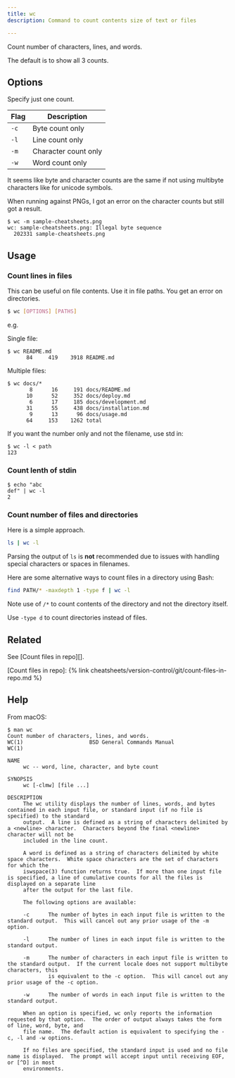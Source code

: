 ```yaml
---
title: wc
description: Command to count contents size of text or files

---
```


Count number of characters, lines, and words.

The default is to show all 3 counts.


## Options

Specify just one count.

Flag | Description
---  | ---
`-c` | Byte count only
`-l` | Line count only
`-m` | Character count only
`-w` | Word count only

It seems like byte and character counts are the same if not using multibyte characters like for unicode symbols.

When running against PNGs, I got an error on the character counts but still got a result.

```console
$ wc -m sample-cheatsheets.png
wc: sample-cheatsheets.png: Illegal byte sequence
  202331 sample-cheatsheets.png
```

## Usage

### Count lines in files

This can be useful on file contents. Use it in file paths. You get an error on directories.

```sh
$ wc [OPTIONS] [PATHS]
```

e.g.

Single file:

```console
$ wc README.md
      84     419    3918 README.md
```

Multiple files:

```console
$ wc docs/*
       8      16     191 docs/README.md
      10      52     352 docs/deploy.md
       6      17     185 docs/development.md
      31      55     438 docs/installation.md
       9      13      96 docs/usage.md
      64     153    1262 total
```

If you want the number only and not the filename, use std in:

```console
$ wc -l < path
123
```

### Count lenth of stdin

```console
$ echo "abc
def" | wc -l
2
```

### Count number of files and directories

Here is a simple approach.

```sh
ls | wc -l
```

Parsing the output of `ls` is **not** recommended due to issues with handling special characters or spaces in filenames.

Here are some alternative ways to count files in a directory using Bash:

```sh
find PATH/* -maxdepth 1 -type f | wc -l
```

Note use of `/*` to count contents of the directory and not the directory itself.

Use `-type d` to count directories instead of files.

  
## Related

See [Count files in repo][].

[Count files in repo]: {% link cheatsheets/version-control/git/count-files-in-repo.md %}


## Help

From macOS:

```console
$ man wc
Count number of characters, lines, and words.
WC(1)                     BSD General Commands Manual                    WC(1)

NAME
     wc -- word, line, character, and byte count

SYNOPSIS
     wc [-clmw] [file ...]

DESCRIPTION
     The wc utility displays the number of lines, words, and bytes contained in each input file, or standard input (if no file is specified) to the standard
     output.  A line is defined as a string of characters delimited by a <newline> character.  Characters beyond the final <newline> character will not be
     included in the line count.

     A word is defined as a string of characters delimited by white space characters.  White space characters are the set of characters for which the
     iswspace(3) function returns true.  If more than one input file is specified, a line of cumulative counts for all the files is displayed on a separate line
     after the output for the last file.

     The following options are available:

     -c      The number of bytes in each input file is written to the standard output.  This will cancel out any prior usage of the -m option.

     -l      The number of lines in each input file is written to the standard output.

     -m      The number of characters in each input file is written to the standard output.  If the current locale does not support multibyte characters, this
             is equivalent to the -c option.  This will cancel out any prior usage of the -c option.

     -w      The number of words in each input file is written to the standard output.

     When an option is specified, wc only reports the information requested by that option.  The order of output always takes the form of line, word, byte, and
     file name.  The default action is equivalent to specifying the -c, -l and -w options.

     If no files are specified, the standard input is used and no file name is displayed.  The prompt will accept input until receiving EOF, or [^D] in most
     environments.
```

